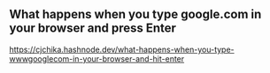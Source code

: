 ## What happens when you type google.com in your browser and press Enter

https://cjchika.hashnode.dev/what-happens-when-you-type-wwwgooglecom-in-your-browser-and-hit-enter
